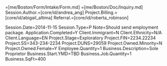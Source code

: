 =[me/Boston/Form/Intake/Form.md]
=[me/Boston/Doc/Inquiry.md]
Session.Author.=[core/id/andrea_ang]
Project.Billing.=[core/id/abigail_altima]
Referral.=[core/id/roberta_robinson]

Session.Date=2014-11-15
Session.Type=P
Note=Should send employment package.
Application.Completed=Y
Client.Immigrant=N
Client.Ethnicity=N/A
Client.Language=EN
Project.Stage=Exploratory
Project.FIN=2234.22234
Project.SS=343-234-2234
Project.DUNS=29059
Project.Owned.Minority=N
Project.Owned.Female=Y
Employee.Quantity=1
Business.Description=Sole Proprietor
Business.Start.YMD=TBD
Business.Job.Quantity=1
Business.SqFt=400